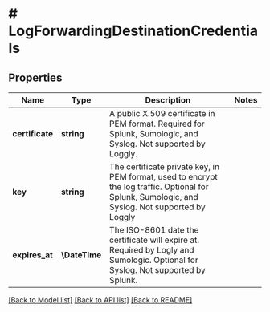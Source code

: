 # # LogForwardingDestinationCredentials

## Properties

Name | Type | Description | Notes
------------ | ------------- | ------------- | -------------
**certificate** | **string** | A public X.509 certificate in PEM format. Required for Splunk, Sumologic, and Syslog. Not supported by Loggly. |
**key** | **string** | The certificate private key, in PEM format, used to encrypt the log traffic. Optional for Splunk, Sumologic, and Syslog.  Not supported by Loggly |
**expires_at** | **\DateTime** | The ISO-8601 date the certificate will expire at. Required by Logly and Sumologic. Optional for Syslog. Not supported by Splunk. |

[[Back to Model list]](../../README.md#models) [[Back to API list]](../../README.md#endpoints) [[Back to README]](../../README.md)
